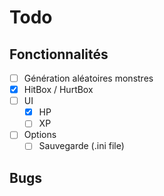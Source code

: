# Todo
## Fonctionnalités
- [ ] Génération aléatoires monstres
- [x] HitBox / HurtBox
- [ ] UI
  - [x] HP
  - [ ] XP
- [ ] Options
  - [ ] Sauvegarde (.ini file)

## Bugs